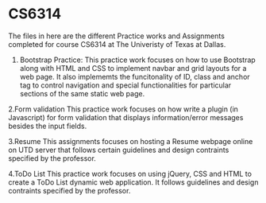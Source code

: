 # CS6314
The files in here are the different Practice works and Assignments completed for course CS6314 at The Univeristy of Texas at Dallas.
1. Bootstrap Practice:
This practice work focuses on how to use Bootstrap along with HTML and CSS to implement navbar and grid layouts for a web page. It also implememts the funcitonality of ID, class and anchor tag to control navigation and special functionalities for particular sections of the same static web page. 

2.Form validation
This practice work focuses on how write a plugin (in Javascript) for form validation that displays information/error messages besides the input fields.

3.Resume 
This assignments focuses on hosting a Resume webpage online on UTD server that follows certain guidelines and design contraints specified by the professor. 

4.ToDo List
This practice work focuses on using jQuery, CSS and HTML to create a ToDo List dynamic web application. It follows guidelines and design contraints specified by the professor.
